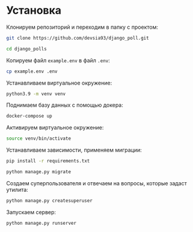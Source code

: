 # Установка
Клонируем репозиторий и переходим в папку с проектом:
```bash
git clone https://github.com/devsia93/django_poll.git

cd django_polls
```

Копируем файл `example.env` в файл `.env`:

```bash
cp example.env .env
```

Устанавливаем виртуальное окружение:

```bash
python3.9 -m venv venv
```

Поднимаем базу данных с помощью докера:

```bash
docker-compose up
```

Активируем виртуальное окружение:

```bash
source venv/bin/activate
```

Устанавливаем зависимости, применяем миграции:

```bash
pip install -r requirements.txt

python manage.py migrate
```

Создаем суперпользователя и отвечаем на вопросы, которые задаст утилита:

```bash
python manage.py createsuperuser
```

Запускаем сервер:

```bash
python manage.py runserver
```
